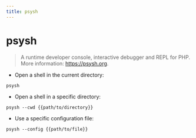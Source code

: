 ```yaml
---
title: psysh
---
```

# psysh

> A runtime developer console, interactive debugger and REPL for PHP.
> More information: <https://psysh.org>.

- Open a shell in the current directory:

`psysh`

- Open a shell in a specific directory:

`psysh --cwd {{path/to/directory}}`

- Use a specific configuration file:

`psysh --config {{path/to/file}}`
